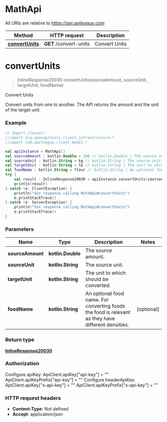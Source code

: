 # MathApi

All URIs are relative to *https://api.apileague.com*

Method | HTTP request | Description
------------- | ------------- | -------------
[**convertUnits**](MathApi.md#convertUnits) | **GET** /convert-units | Convert Units


<a name="convertUnits"></a>
# **convertUnits**
> InlineResponse20030 convertUnits(sourceAmount, sourceUnit, targetUnit, foodName)

Convert Units

Convert units from one to another. The API returns the amount and the unit of the target unit.

### Example
```kotlin
// Import classes:
//import org.openapitools.client.infrastructure.*
//import com.apileague.client.model.*

val apiInstance = MathApi()
val sourceAmount : kotlin.Double = 100 // kotlin.Double | The source amount.
val sourceUnit : kotlin.String = kg // kotlin.String | The source unit.
val targetUnit : kotlin.String = lb // kotlin.String | The unit to which should be converted.
val foodName : kotlin.String = flour // kotlin.String | An optional food name. For converting foods the food is relevant as they have different densities.
try {
    val result : InlineResponse20030 = apiInstance.convertUnits(sourceAmount, sourceUnit, targetUnit, foodName)
    println(result)
} catch (e: ClientException) {
    println("4xx response calling MathApi#convertUnits")
    e.printStackTrace()
} catch (e: ServerException) {
    println("5xx response calling MathApi#convertUnits")
    e.printStackTrace()
}
```

### Parameters

Name | Type | Description  | Notes
------------- | ------------- | ------------- | -------------
 **sourceAmount** | **kotlin.Double**| The source amount. |
 **sourceUnit** | **kotlin.String**| The source unit. |
 **targetUnit** | **kotlin.String**| The unit to which should be converted. |
 **foodName** | **kotlin.String**| An optional food name. For converting foods the food is relevant as they have different densities. | [optional]

### Return type

[**InlineResponse20030**](InlineResponse20030.md)

### Authorization


Configure apiKey:
    ApiClient.apiKey["api-key"] = ""
    ApiClient.apiKeyPrefix["api-key"] = ""
Configure headerApiKey:
    ApiClient.apiKey["x-api-key"] = ""
    ApiClient.apiKeyPrefix["x-api-key"] = ""

### HTTP request headers

 - **Content-Type**: Not defined
 - **Accept**: application/json

